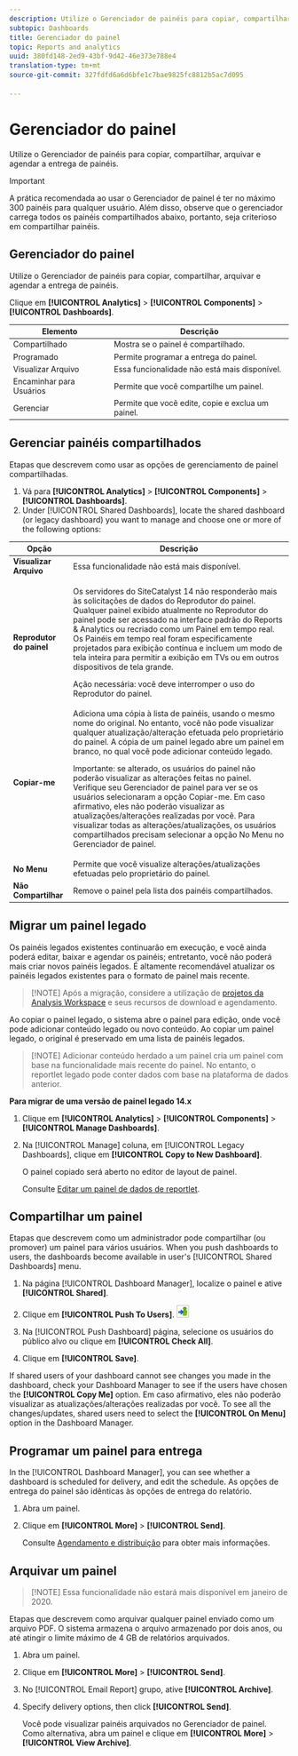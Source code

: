 ```yaml
---
description: Utilize o Gerenciador de painéis para copiar, compartilhar, arquivar e agendar a entrega de painéis.
subtopic: Dashboards
title: Gerenciador do painel
topic: Reports and analytics
uuid: 380fd148-2ed9-43bf-9d42-46e373e788e4
translation-type: tm+mt
source-git-commit: 327fdfd6a6d6bfe1c7bae9825fc8812b5ac7d095

---
```



# Gerenciador do painel

Utilize o Gerenciador de painéis para copiar, compartilhar, arquivar e agendar a entrega de painéis.

>[!IMPORTANT]
>
>A prática recomendada ao usar o Gerenciador de painel é ter no máximo 300 painéis para qualquer usuário. Além disso, observe que o gerenciador carrega todos os painéis compartilhados abaixo, portanto, seja criterioso em compartilhar painéis.

## Gerenciador do painel

Utilize o Gerenciador de painéis para copiar, compartilhar, arquivar e agendar a entrega de painéis.

Clique em **[!UICONTROL Analytics]** > **[!UICONTROL Components]** > **[!UICONTROL Dashboards]**.

| Elemento | Descrição |
|--- |--- |
| Compartilhado | Mostra se o painel é compartilhado. |
| Programado | Permite programar a entrega do painel. |
| Visualizar Arquivo | Essa funcionalidade não está mais disponível. |
| Encaminhar para Usuários | Permite que você compartilhe um painel. |
| Gerenciar | Permite que você edite, copie e exclua um painel. |

## Gerenciar painéis compartilhados

Etapas que descrevem como usar as opções de gerenciamento de painel compartilhadas.

1. Vá para **[!UICONTROL Analytics]** > **[!UICONTROL Components]** > **[!UICONTROL Dashboards]**.
1. Under [!UICONTROL Shared Dashboards], locate the shared dashboard (or legacy dashboard) you want to manage and choose one or more of the following options:

<table id="choicetable_857E0E816D63404683D4E24DC8D7FC69"> 
 <thead class="chhead sthead"> 
  <th class="choptionhd"> Opção </th> 
  <th class="chdeschd"> Descrição </th> 
 </thead> 
 <tr class="chrow strow"> 
  <td class="choption"><strong>Visualizar Arquivo</strong></td> 
  <td class="chdesc stentry"> Essa funcionalidade não está mais disponível. </td> 
 </tr> 
 <tr class="chrow strow"> 
  <td class="choption"><strong>Reprodutor do painel</strong></td> 
  <td class="chdesc stentry"> <p>Os servidores do SiteCatalyst 14 não responderão mais às solicitações de dados do Reprodutor do painel. Qualquer painel exibido atualmente no Reprodutor do painel pode ser acessado na interface padrão do Reports &amp; Analytics ou recriado como um Painel em tempo real. Os Painéis em tempo real foram especificamente projetados para exibição contínua e incluem um modo de tela inteira para permitir a exibição em TVs ou em outros dispositivos de tela grande. </p> <p>Ação necessária: você deve interromper o uso do Reprodutor do painel. </p> </td> 
 </tr> 
 <tr class="chrow strow"> 
  <td class="choption"><strong>Copiar-me</strong></td> 
  <td class="chdesc stentry"> Adiciona uma cópia à lista de painéis, usando o mesmo nome do original. No entanto, você não pode visualizar qualquer atualização/alteração efetuada pelo proprietário do painel. A cópia de um painel legado abre um painel em branco, no qual você pode adicionar conteúdo legado. <p>Importante: se alterado, os usuários do painel não poderão visualizar as alterações feitas no painel. Verifique seu Gerenciador de painel para ver se os usuários selecionaram a opção <span class="uicontrol">Copiar-me</span>. Em caso afirmativo, eles não poderão visualizar as atualizações/alterações realizadas por você. Para visualizar todas as alterações/atualizações, os usuários compartilhados precisam selecionar a opção <span class="uicontrol">No Menu</span> no Gerenciador de painel. </p> </td> 
 </tr> 
 <tr class="chrow strow"> 
  <td class="choption"><strong>No Menu</strong></td> 
  <td class="chdesc stentry"> Permite que você visualize alterações/atualizações efetuadas pelo proprietário do painel. </td> 
 </tr> 
 <tr class="chrow strow"> 
  <td class="choption"><strong>Não Compartilhar</strong></td> 
  <td class="chdesc stentry"> Remove o painel pela lista dos painéis compartilhados. </td> 
 </tr> 
</table>

## Migrar um painel legado

Os painéis legados existentes continuarão em execução, e você ainda poderá editar, baixar e agendar os painéis; entretanto, você não poderá mais criar novos painéis legados. É altamente recomendável atualizar os painéis legados existentes para o formato de painel mais recente.

>[!NOTE] Após a migração, considere a utilização de [projetos da Analysis Workspace](https://docs.adobe.com/content/help/pt-BR/analytics/analyze/analysis-workspace/analysis-workspace-features.html) e seus recursos de download e agendamento.

Ao copiar o painel legado, o sistema abre o painel para edição, onde você pode adicionar conteúdo legado ou novo conteúdo. Ao copiar um painel legado, o original é preservado em uma lista de painéis legados.

>[!NOTE] Adicionar conteúdo herdado a um painel cria um painel com base na funcionalidade mais recente do painel. No entanto, o reportlet legado pode conter dados com base na plataforma de dados anterior.

**Para migrar de uma versão de painel legado 14.x**

1. Clique em **[!UICONTROL Analytics]** > **[!UICONTROL Components]** > **[!UICONTROL Manage Dashboards]**.
1. Na [!UICONTROL Manage] coluna, em [!UICONTROL Legacy Dashboards], clique em **[!UICONTROL Copy to New Dashboard]**.

   O painel copiado será aberto no editor de layout de painel. 

   Consulte [Editar um painel de dados de reportlet](/help/analyze/reports-analytics/dashboard.md).

## Compartilhar um painel

Etapas que descrevem como um administrador pode compartilhar (ou promover) um painel para vários usuários. When you push dashboards to users, the dashboards become available in user&#39;s [!UICONTROL Shared Dashboards] menu.

1. Na página [!UICONTROL Dashboard Manager], localize o painel e ative **[!UICONTROL Shared]**.
1. Clique em **[!UICONTROL Push To Users]**.  ![](assets/push.png)

1. Na [!UICONTROL Push Dashboard] página, selecione os usuários do público alvo ou clique em **[!UICONTROL Check All]**.
1. Clique em **[!UICONTROL Save]**.

If shared users of your dashboard cannot see changes you made in the dashboard, check your Dashboard Manager to see if the users have chosen the **[!UICONTROL Copy Me]** option. Em caso afirmativo, eles não poderão visualizar as atualizações/alterações realizadas por você. To see all the changes/updates, shared users need to select the **[!UICONTROL On Menu]** option in the Dashboard Manager.

## Programar um painel para entrega

In the [!UICONTROL Dashboard Manager], you can see whether a dashboard is scheduled for delivery, and edit the schedule. As opções de entrega do painel são idênticas às opções de entrega do relatório.

1. Abra um painel.
1. Clique em **[!UICONTROL More]** > **[!UICONTROL Send]**.

   Consulte [Agendamento e distribuição](/help/analyze/reports-analytics/scheduling.md) para obter mais informações.

## Arquivar um painel

>[!NOTE] Essa funcionalidade não estará mais disponível em janeiro de 2020.

Etapas que descrevem como arquivar qualquer painel enviado como um arquivo PDF. O sistema armazena o arquivo armazenado por dois anos, ou até atingir o limite máximo de 4 GB de relatórios arquivados.

1. Abra um painel.
1. Clique em **[!UICONTROL More]** > **[!UICONTROL Send]**.
1. No [!UICONTROL Email Report] grupo, ative **[!UICONTROL Archive]**.
1. Specify delivery options, then click **[!UICONTROL Send]**.

   Você pode visualizar painéis arquivados no Gerenciador de painel. Como alternativa, abra um painel e clique em **[!UICONTROL More]** > **[!UICONTROL View Archive]**.
